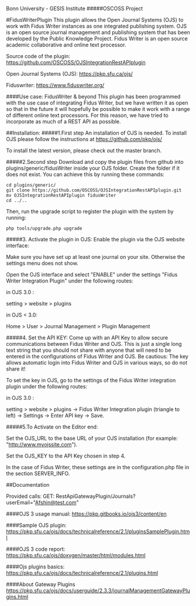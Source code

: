 Bonn University - GESIS Institute
#####OSCOSS Project


#FidusWriterPlugin
This plugin allows the Open Journal Systems (OJS) to work with Fidus Writer instances as one integrated publishing system.
OJS is an open source journal management and publishing system that has been developed by the Public Knowledge Project. Fidus Writer is an open source academic collaborative and online text processor.


Source code of the plugin:
https://github.com/OSCOSS/OJSIntegrationRestAPIplugin

Open Journal Systems (OJS):
https://pkp.sfu.ca/ojs/

Fiduswriter:
https://www.fiduswriter.org/


####Use case: FidusWriter & beyond
This plugin has been programmed with the use case of integrating Fidus Writer, but we have written it as open so that in the future it will hopefully be possible to make it work with a range of different online text processors. For this reason, we have tried to incorporate as much of a REST API as possible.

##Installation:
#####1.First step
An installation of OJS is needed. To install OJS please follow the instructions at https://github.com/pkp/ojs/

To install the latest version, please check out the master branch.

#####2.Second step
Download and copy the plugin files from github into plugins/generic/fidusWriter inside your OJS folder.
Create the folder if it does not exist. You can achieve this by running these commands:

```
cd plugins/generic/
git clone https://github.com/OSCOSS/OJSIntegrationRestAPIplugin.git
mv OJSIntegrationRestAPIplugin fidusWriter
cd ../..
```

Then, run the upgrade script to register the plugin with the system by running:

```
php tools/upgrade.php upgrade
```

#####3. Activate the plugin in OJS:
Enable the plugin via the OJS website interface:

Make sure you have set up at least one journal on your site. Otherwise the settings menu does not show.

Open the OJS interface and select "ENABLE" under the settings "Fidus Writer Integration Plugin" under the following routes:

 in OJS 3.0 :

 setting > website > plugins

in OJS < 3.0:

Home > User > Journal Management > Plugin Management

#####4. Set the API KEY:
Come up with an API Key to allow secure communications between Fidus Writer and OJS. This is just a single long text string that you should not share with anyone that will need to be entered in the configurations of Fidus Writer and OJS. Be cautious: The key allows automatic login into Fidus Writer and OJS in various ways, so do not share it!

To set the key in OJS, go to the settings of the Fidus Writer integration plugin under the following routes:

in OJS 3.0 :

setting > website > plugins -> Fidus Writer Integration plugin (triangle to left) -> Settings -> Enter API key -> Save.


#####5.To Activate on the Editor end:

Set the OJS_URL to the base URL of your OJS installation (for example: "http://www.myojssite.com").

Set the OJS_KEY to the API Key chosen in step 4.

In the case of Fidus Writer, these settings are in the configuration.php file in the section SERVER_INFO.

##Documentation

Provided calls:
GET: RestApiGatewayPlugin/Journals?userEmail="Afshin@test.com"

####OJS 3 usage manual:
https://pkp.gitbooks.io/ojs3/content/en

####Sample OJS plugin:
https://pkp.sfu.ca/ojs/docs/technicalreference/2.1/pluginsSamplePlugin.html

####OJS 3 code report:
https://pkp.sfu.ca/ojs/doxygen/master/html/modules.html

####Ojs plugins basics:
https://pkp.sfu.ca/ojs/docs/technicalreference/2.1/plugins.html

####About Gateway Plugins
https://pkp.sfu.ca/ojs/docs/userguide/2.3.3/journalManagementGatewayPlugins.html
